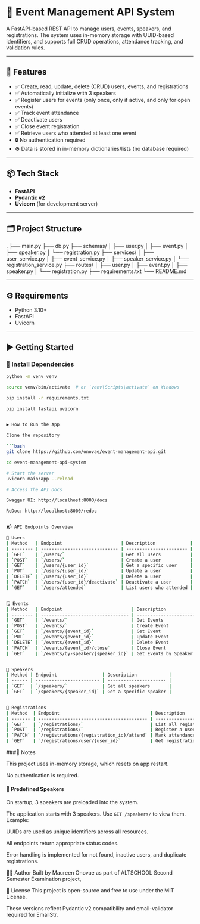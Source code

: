 # 📘 Event Management API System

A FastAPI-based REST API to manage users, events, speakers, and registrations. The system uses in-memory storage with UUID-based identifiers, and supports full CRUD operations, attendance tracking, and validation rules.

---

## 🚀 Features

- ✅ Create, read, update, delete (CRUD) users, events, and registrations
- ✅ Automatically initialize with 3 speakers
- ✅ Register users for events (only once, only if active, and only for open events)
- ✅ Track event attendance
- ✅ Deactivate users
- ✅ Close event registration
- ✅ Retrieve users who attended at least one event
- 🔒 No authentication required
- ⚙️ Data is stored in in-memory dictionaries/lists (no database required)

---

## 📦 Tech Stack

- **FastAPI**
- **Pydantic v2**
- **Uvicorn** (for development server)

---

## 🗂️ Project Structure

.
├── main.py
├── db.py
├── schemas/
│ ├── user.py
│ ├── event.py
│ ├── speaker.py
│ └── registration.py
├── services/
│ ├── user_service.py
│ ├── event_service.py
│ ├── speaker_service.py
│ └── registration_service.py
├── routes/
│ ├── user.py
│ ├── event.py
│ ├── speaker.py
│ └── registration.py
├── requirements.txt
└── README.md

---

## ⚙️ Requirements

- Python 3.10+
- FastAPI
- Uvicorn

---

## ▶️ Getting Started

### 🔧 Install Dependencies

```bash
python -m venv venv

source venv/bin/activate  # or `venv\Scripts\activate` on Windows

pip install -r requirements.txt

pip install fastapi uvicorn


▶️ How to Run the App

Clone the repository

```bash
git clone https://github.com/onovae/event-management-api.git

cd event-management-api-system

# Start the server
uvicorn main:app --reload

# Access the API Docs

Swagger UI: http://localhost:8000/docs

ReDoc: http://localhost:8000/redoc


📬 API Endpoints Overview

👤 Users
| Method   | Endpoint                      | Description             |
| -------- | ----------------------------- | ----------------------- |
| `GET`    | `/users/`                     | Get all users           |
| `POST`   | `/users/`                     | Create a user           |
| `GET`    | `/users/{user_id}`            | Get a specific user     |
| `PUT`    | `/users/{user_id}`            | Update a user           |
| `DELETE` | `/users/{user_id}`            | Delete a user           |
| `PATCH`  | `/users/{user_id}/deactivate` | Deactivate a user       |
| `GET`    | `/users/attended`             | List users who attended |


🗓️ Events
| Method   | Endpoint                          | Description              |
| -------- | --------------------------------- | ------------------------ |
| `GET`    | `/events/`                        | Get Events               |
| `POST`   | `/events/`                        | Create Event             |
| `GET`    | `/events/{event_id}`              | Get Event                |
| `PUT`    | `/events/{event_id}`              | Update Event             |
| `DELETE` | `/events/{event_id}`              | Delete Event             |
| `PATCH`  | `/events/{event_id}/close`        | Close Event              |
| `GET`    | `/events/by-speaker/{speaker_id}` | Get Events by Speaker |


🎤 Speakers
| Method | Endpoint                 | Description            |
| ------ | ------------------------ | ---------------------- |
| `GET`  | `/speakers/`             | Get all speakers       |
| `GET`  | `/speakers/{speaker_id}` | Get a specific speaker |


📝 Registrations
| Method  | Endpoint                                  | Description                  |
| ------- | ----------------------------------------- | ---------------------------- |
| `GET`   | `/registrations/`                         | List all registrations       |
| `POST`  | `/registrations/`                         | Register a user for an event |
| `PATCH` | `/registrations/{registration_id}/attend` | Mark attendance              |
| `GET`   | `/registrations/user/{user_id}`           | Get registrations for a user |

```

###📎 Notes

This project uses in-memory storage, which resets on app restart.

No authentication is required.

#### 🎤 Predefined Speakers

On startup, 3 speakers are preloaded into the system.

The application starts with 3 speakers. Use `GET /speakers/` to view them. Example:

UUIDs are used as unique identifiers across all resources.

All endpoints return appropriate status codes.

Error handling is implemented for not found, inactive users, and duplicate registrations.

🧑‍💻 Author
Built by Maureen Onovae as part of ALTSCHOOL Second Semester Examination project,

📄 License
This project is open-source and free to use under the MIT License.



These versions reflect Pydantic v2 compatibility and email-validator required for EmailStr.



